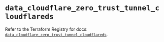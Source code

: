 # `data_cloudflare_zero_trust_tunnel_cloudflareds`

Refer to the Terraform Registry for docs: [`data_cloudflare_zero_trust_tunnel_cloudflareds`](https://registry.terraform.io/providers/cloudflare/cloudflare/5.8.2/docs/data-sources/zero_trust_tunnel_cloudflareds).
